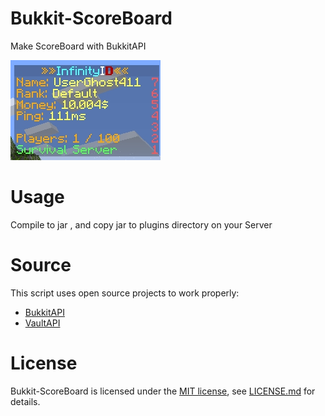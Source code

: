 # Bukkit-ScoreBoard
Make ScoreBoard with BukkitAPI

[![N|Solid](https://github.com/UserGhost411/Bukkit-ScoreBoard/blob/master/preview.jpg)](#)
# Usage
Compile to jar , and copy jar to plugins directory on your Server

# Source
This script uses open source projects to work properly:
 - [BukkitAPI](https://bukkit.org/)
 - [VaultAPI](https://github.com/MilkBowl/VaultAPI)

 # License

Bukkit-ScoreBoard is licensed under the [MIT license](LICENSE), see [LICENSE.md](LICENSE) for details.
